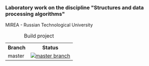 <h3>Laboratory work on the discipline "Structures and data processing algorithms"</h3>
<p>MIREA - Russian Technological University</p>

<table>
<caption>Build project</caption>
  <tr>
    <th>Branch</th>
    <th>Status</th>
  </tr>
  <tr>
    <td>master</td>
    <td>
      <a href="https://travis-ci.com/Igordr1999/SDPA">
        <img src="https://travis-ci.com/Igordr1999/SDPA.svg?branch=master" alt="master branch">
      </a>
    </td>
  </tr>
</table>

